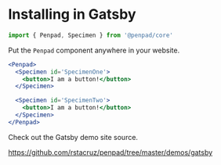 # Installing in Gatsby

```js
import { Penpad, Specimen } from '@penpad/core'
```

Put the `Penpad` component anywhere in your website.

```jsx
<Penpad>
  <Specimen id='SpecimenOne'>
    <button>I am a button!</button>
  </Specimen>

  <Specimen id='SpecimenTwo'>
    <button>I am a button!</button>
  </Specimen>
</Penpad>
```

Check out the Gatsby demo site source.

https://github.com/rstacruz/penpad/tree/master/demos/gatsby
